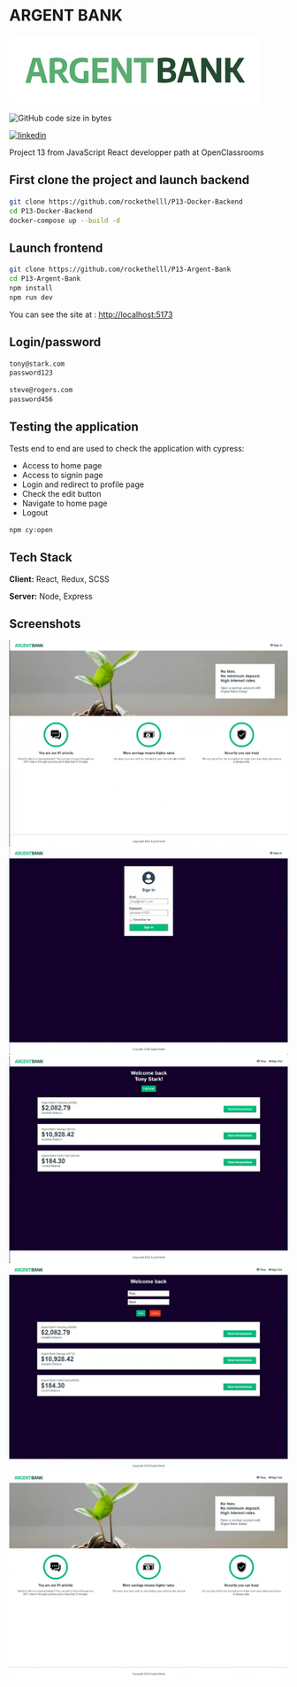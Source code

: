 # ARGENT BANK

![Logo](./public/images/argentBankLogo.png)

![GitHub code size in bytes](https://img.shields.io/github/languages/code-size/rockethelll/P13-Argent-Bank)

[![linkedin](https://img.shields.io/badge/linkedin-0A66C2?style=for-the-badge&logo=linkedin&logoColor=white)](https://www.linkedin.com/in/alec-remond/)

Project 13 from JavaScript React developper path at OpenClassrooms

## First clone the project and launch backend

```bash
git clone https://github.com/rockethelll/P13-Docker-Backend
cd P13-Docker-Backend
docker-compose up --build -d
```

## Launch frontend

```bash
git clone https://github.com/rockethelll/P13-Argent-Bank
cd P13-Argent-Bank
npm install
npm run dev
```

You can see the site at : <http://localhost:5173>

## Login/password

```bash
tony@stark.com
password123
```

```bash
steve@rogers.com
password456
```

## Testing the application

Tests end to end are used to check the application with cypress:

- Access to home page
- Access to signin page
- Login and redirect to profile page
- Check the edit button
- Navigate to home page
- Logout

```bash
npm cy:open
```

## Tech Stack

**Client:** React, Redux, SCSS

**Server:** Node, Express

## Screenshots

![App Screenshot](./public/screenshots/home.webp)
![App Screenshot](./public/screenshots/signin.webp)
![App Screenshot](./public/screenshots/profile.webp)
![App Screenshot](./public/screenshots/edit.webp)
![App Screenshot](./public/screenshots/home_logged.webp)
